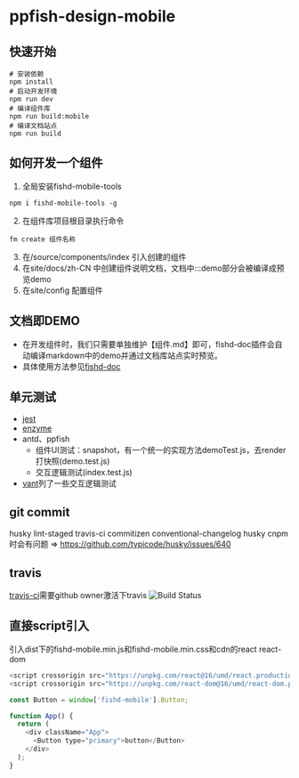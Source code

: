 # ppfish-design-mobile

## 快速开始
```
# 安装依赖
npm install
# 启动开发环境
npm run dev
# 编译组件库
npm run build:mobile
# 编译文档站点
npm run build
```

## 如何开发一个组件
1. 全局安装fishd-mobile-tools
```
npm i fishd-mobile-tools -g
```
2. 在组件库项目根目录执行命令
```
fm create 组件名称
```
3. 在/source/components/index 引入创建的组件
4. 在site/docs/zh-CN 中创建组件说明文档，文档中:::demo部分会被编译成预览demo
5. 在site/config 配置组件

## 文档即DEMO
* 在开发组件时，我们只需要单独维护【组件.md】即可，fishd-doc插件会自动编译markdown中的demo并通过文档库站点实时预览。
* 具体使用方法参见[fishd-doc](https://github.com/NSFI/fishd-doc#markdown%E4%B9%A6%E5%86%99%E8%A7%84%E8%8C%83)

## 单元测试

* [jest](https://jestjs.io/docs/zh-Hans/getting-started)
* [enzyme](https://enzymejs.github.io/enzyme/)
* antd、ppfish
  * 组件UI测试：snapshot，有一个统一的实现方法demoTest.js，去render打快照(demo.test.js)
  * 交互逻辑测试(index.test.js)
* [vant](https://github.com/youzan/vant)列了一些交互逻辑测试

## git commit

husky lint-staged travis-ci commitizen conventional-changelog
husky cnpm时会有问题 => https://github.com/typicode/husky/issues/640

## travis
[travis-ci](https://travis-ci.org/)需要github owner激活下travis
![Build Status](https://travis-ci.org/zrj1031/fishd-mobile.svg?branch=master)

## 直接script引入

引入dist下的fishd-mobile.min.js和fishd-mobile.min.css和cdn的react react-dom

```js
<script crossorigin src="https://unpkg.com/react@16/umd/react.production.min.js"></script>
<script crossorigin src="https://unpkg.com/react-dom@16/umd/react-dom.production.min.js"></script>
```

```js
const Button = window['fishd-mobile'].Button;

function App() {
  return (
    <div className="App">
      <Button type="primary">button</Button>
    </div>
  );
}
```
